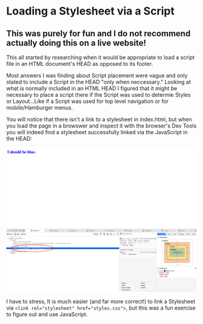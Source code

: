 # Loading a Stylesheet via a Script

## This was purely for fun and I do not recommend actually doing this on a live website!

This all started by researching when it would be appropriate to load a script file in an HTML document's HEAD as opposed to its footer.

Most answers I was finding about Script placement were vague and only stated to include a Script in the HEAD "only when neccessary." Looking at what is normally included in an HTML HEAD I figured that it might be necessary to place a script there if the Script was used to determie Styles or Layout...Like if a Script was used for top level navigation or for mobile/Hamburger menus.

You will notice that there isn't a link to a stylesheet in index.html, but when you load the page in a browswer and inspect it with the browser's Dev Tools you will indeed find a stylesheet successfully linked via the JavaScript in the HEAD:

![screenshot of index.html with Dev Tools](images/dev-tools-inspect.jpg)

I have to stress, It is much easier (and far more correct!) to link a Stylesheet via 
`<link rel="stylesheet" href="styles.css">`, but this was a fun exercise to figure out and use JavaScript.

